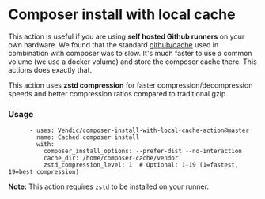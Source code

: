 # Composer install with local cache
This action is useful if you are using **self hosted Github runners** on your own hardware. We found that the standard [github/cache](https://github.com/actions/cache) used in combination with composer was to slow. It's much faster to use a common volume (we use a docker volume) and store the composer cache there. This actions does exactly that.

This action uses **zstd compression** for faster compression/decompression speeds and better compression ratios compared to traditional gzip.

### Usage
```
      - uses: Vendic/composer-install-with-local-cache-action@master
        name: Cached composer install
        with:
          composer_install_options: --prefer-dist --no-interaction
          cache_dir: /home/composer-cache/vendor
          zstd_compression_level: 1  # Optional: 1-19 (1=fastest, 19=best compression)
```

**Note:** This action requires `zstd` to be installed on your runner.

